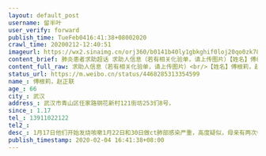 ```yaml
---
layout: default_post
username: 留半叶
user_verify: forward
publish_time: TueFeb0416:41:38+08002020
crawl_time: 20200212-12:40:51
imageurl: https://wx2.sinaimg.cn/orj360/b0141b40ly1gbkghif0loj20qo0zk788.jpg,https://wx3.sinaimg.cn/orj360/b0141b40ly1gbkghj1cldj20qo0zktco.jpg,https://wx2.sinaimg.cn/orj360/b0141b40ly1gbkghjpmvaj20qo0zktet.jpg,https://wx2.sinaimg.cn/orj360/b0141b40ly1gbkghkeajdj20qo0zkjxq.jpg,https://wx3.sinaimg.cn/orj360/b0141b40ly1gbkghl13xjj20qo0zk452.jpg,https://wx4.sinaimg.cn/orj360/b0141b40ly1gbkghlzthxj20qo0zk7b2.jpg,https://wx4.sinaimg.cn/orj360/b0141b40ly1gbkghnabamj20u01o0ka7.jpg,https://wx3.sinaimg.cn/orj360/b0141b40ly1gbkgj0xvrkj20qo0zk0w5.jpg,https://wx4.sinaimg.cn/orj360/b0141b40ly1gbkgj1jjloj21bf0qoq4q.jpg
content_brief: 肺炎患者求助超话 求助人信息（若有相关化验单，请上传图片）【姓名】傅根莉，赵正联【年龄】66【所在城市】武汉【所在小区、社区】武汉市青山区任家路钢花新村121街坊253们8号，【患病时间】1.17【联系方式】13911022122【其他紧急联系人】【病情描述】1月17日他们开始发烧咳嗽1月22日和 ...全文
content_full_raw: 求助人信息（若有相关化验单，请上传图片）<br/>【姓名】傅根莉，赵正联<br/>【年龄】66<br/>【所在城市】武汉<br/>【所在小区、社区】武汉市青山区任家路钢花新村121街坊253们8号，<br/>【患病时间】1.17<br/>【联系方式】13911022122<br/>【其他紧急联系人】<br/>【病情描述】1月17日他们开始发烧咳嗽<br/>1月22日和30日做ct肺部感染严重，高度疑似，<br/>母亲有两次中风史，父亲有高血压心脏病，<br/>1月31日前他们在青山区第九医院看病，医生给他们打头孢，没有其他药物和进一步的治疗救治，没有做核酸检测。<br/>打了几天点滴病情严重加重了，<br/>母亲三天前2.2日开始昏迷说不出话了，他们身体已经凉了，前天开始体温35度<br/>【描述转自<ahref='/n/1982眼泪流干了'>@1982眼泪流干了</a>微博，本条微博仅帮忙在此超话求助】
status_url: https://m.weibo.cn/status/4468285313354599
name_: 傅根莉，赵正联
age_: 66
city_: 武汉
address_: 武汉市青山区任家路钢花新村121街坊253们8号，
since_: 1.17
tel_: 13911022122
tel2_: 
desc_: 1月17日他们开始发烧咳嗽1月22日和30日做ct肺部感染严重，高度疑似，母亲有两次中风史，父亲有高血压心脏病，1月31日前他们在青山区第九医院看病，医生给他们打头孢，没有其他药物和进一步的治疗救治，没有做核酸检测。打了几天点滴病情严重加重了，母亲三天前2.2日开始昏迷说不出话了，他们身体已经凉了，前天开始体温35度
publish_timestamp: 2020-02-04 16:41:38+08:00
---
```

